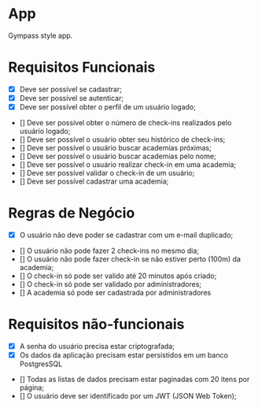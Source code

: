 # App

Gympass style app.

# Requisitos Funcionais
 
 - [X] Deve ser possível se cadastrar;
 - [X] Deve ser possível se autenticar;
 - [X] Deve ser possível obter o perfil de um usuário logado;
 - [] Deve ser possível obter o número de check-ins realizados pelo usuário logado;
 - [] Deve ser possível o usuário obter seu histórico de check-ins;
 - [] Deve ser possível o usuário buscar academias próximas;
 - [] Deve ser possível o usuário buscar academias pelo nome;
 - [] Deve ser possível o usuário realizar check-in em uma academia;
 - [] Deve ser possível validar o check-in de um usuário;
 - [] Deve ser possível cadastrar uma academia;

# Regras de Negócio

- [X] O usuário não deve poder se cadastrar com um e-mail duplicado;
- [] O usuário não pode fazer 2 check-ins no mesmo dia;
- [] O usuário não pode fazer check-in se não estiver perto (100m) da academia;
- [] O check-in só pode ser valido até 20 minutos após criado;
- [] O check-in só pode ser validado por administradores;
- [] A academia só pode ser cadastrada por administradores

# Requisitos não-funcionais

- [X] A senha do usuário precisa estar criptografada;
- [X] Os dados da aplicação precisam estar persistidos em um banco PostgresSQL
- [] Todas as listas de dados precisam estar paginadas com 20 itens por página;
- [] O usuário deve ser identificado por um JWT (JSON Web Token);
